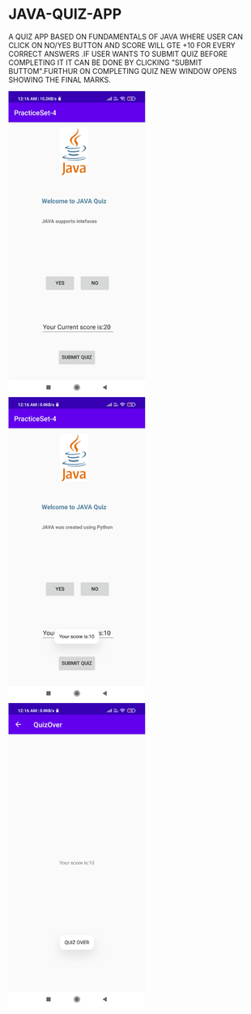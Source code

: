 # JAVA-QUIZ-APP
A QUIZ APP BASED ON FUNDAMENTALS OF JAVA WHERE USER CAN CLICK ON NO/YES BUTTON AND SCORE WILL GTE +10 FOR EVERY CORRECT ANSWERS .IF USER WANTS TO SUBMIT QUIZ BEFORE COMPLETING IT IT CAN BE DONE BY CLICKING "SUBMIT BUTTOM".FURTHUR ON COMPLETING QUIZ NEW WINDOW OPENS SHOWING THE FINAL MARKS.

<p float="left">
<img src="images/ss1.jpg" height=600>
&nbsp;
  &nbsp;
  &nbsp;
  &nbsp;
  &nbsp;
  &nbsp;
  &nbsp;
  &nbsp;
 
<img  src="images/ss2.jpg" height=600>
&nbsp;
  &nbsp;
  &nbsp;
  &nbsp;
  &nbsp;
  &nbsp;
  &nbsp;
  &nbsp;

<img  src="images/ss3.jpg" height=600>
</p>
